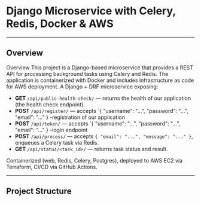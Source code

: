# Django Microservice with Celery, Redis, Docker & AWS 



---

##  Overview



Overview
This project is a Django-based microservice that provides a REST API for processing background tasks using Celery and Redis. The application is containerized with Docker and includes infrastructure as code for AWS deployment.
A Django + DRF microservice exposing:
- **GET** `/api/public-health-check/` — returns the health of our application (the health check endpoint).
-  **POST** `/api/register/` — accepts `{ "username": "...", "password": "...", "email": "..." } -registration of our application
-  **POST** `/api/token/` — accepts `{ "username": "...", "password": "...", "email": "..." } -login endpoint 
- **POST** `/api/process/` — accepts `{ "email": "...", "message": "..." }`, enqueues a Celery task via Redis.  
- **GET** `/api/status/<task_id>/` — returns task status and result.

Containerized (web, Redis, Celery, Postgres), deployed to AWS EC2 via Terraform, CI/CD via GitHub Actions.

---

## Project Structure

